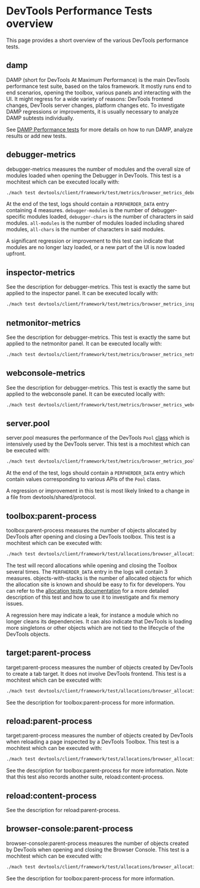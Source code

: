 # DevTools Performance Tests overview

This page provides a short overview of the various DevTools performance tests.

## damp

DAMP (short for DevTools At Maximum Performance) is the main DevTools performance test suite, based on the talos framework. It mostly runs end to end scenarios, opening the toolbox, various panels and interacting with the UI. It might regress for a wide variety of reasons: DevTools frontend changes, DevTools server changes, platform changes etc. To investigate DAMP regressions or improvements, it is usually necessary to analyze DAMP subtests individually.

See [DAMP Performance tests](performance-tests-damp.md) for more details on how to run DAMP, analyze results or add new tests.

## debugger-metrics

debugger-metrics measures the number of modules and the overall size of modules loaded when opening the Debugger in DevTools. This test is a mochitest which can be executed locally with:

```bash
./mach test devtools/client/framework/test/metrics/browser_metrics_debugger.js --headless
```

At the end of the test, logs should contain a `PERFHERDER_DATA` entry containing 4 measures. `debugger-modules` is the number of debugger-specific modules loaded, `debugger-chars` is the number of characters in said modules. `all-modules` is the number of modules loaded including shared modules, `all-chars` is the number of characters in said modules.

A significant regression or improvement to this test can indicate that modules are no longer lazy loaded, or a new part of the UI is now loaded upfront.

## inspector-metrics

See the description for debugger-metrics. This test is exactly the same but applied to the inspector panel. It can be executed locally with:

```bash
./mach test devtools/client/framework/test/metrics/browser_metrics_inspector.js --headless
```

## netmonitor-metrics

See the description for debugger-metrics. This test is exactly the same but applied to the netmonitor panel. It can be executed locally with:

```bash
./mach test devtools/client/framework/test/metrics/browser_metrics_netmonitor.js --headless
```

## webconsole-metrics

See the description for debugger-metrics. This test is exactly the same but applied to the webconsole panel. It can be executed locally with:

```bash
./mach test devtools/client/framework/test/metrics/browser_metrics_webconsole.js --headless
```

## server.pool

server.pool measures the performance of the DevTools `Pool` [class](https://searchfox.org/mozilla-central/source/devtools/shared/protocol/Pool.js) which is intensively used by the DevTools server. This test is a mochitest which can be executed with:

```bash
./mach test devtools/client/framework/test/metrics/browser_metrics_pool.js --headless
```

At the end of the test, logs should contain a `PERFHERDER_DATA` entry which contain values corresponding to various APIs of the `Pool` class.

A regression or improvement in this test is most likely linked to a change in a file from devtools/shared/protocol.

## toolbox:parent-process

toolbox:parent-process measures the number of objects allocated by DevTools after opening and closing a DevTools toolbox. This test is a mochitest which can be executed with:

```bash
./mach test devtools/client/framework/test/allocations/browser_allocations_toolbox.js --headless
```

The test will record allocations while opening and closing the Toolbox several times. The `PERFHERDER_DATA` entry in the logs will contain 3 measures. objects-with-stacks is the number of allocated objects for which the allocation site is known and should be easy to fix for developers. You can refer to the [allocation tests documentation](https://searchfox.org/mozilla-central/source/devtools/client/framework/test/allocations/docs/index.md) for a more detailed description of this test and how to use it to investigate and fix memory issues.

A regression here may indicate a leak, for instance a module which no longer cleans its dependencies. It can also indicate that DevTools is loading more singletons or other objects which are not tied to the lifecycle of the DevTools objects.

## target:parent-process

target:parent-process measures the number of objects created by DevTools to create a tab target. It does not involve DevTools frontend. This test is a mochitest which can be executed with:

```bash
./mach test devtools/client/framework/test/allocations/browser_allocations_target.js --headless
```

See the description for toolbox:parent-process for more information.

## reload:parent-process

target:parent-process measures the number of objects created by DevTools when reloading a page inspected by a DevTools Toolbox. This test is a mochitest which can be executed with:

```bash
./mach test devtools/client/framework/test/allocations/browser_allocations_reload.js --headless
```

See the description for toolbox:parent-process for more information. Note that this test also records another suite, reload:content-process.

## reload:content-process

See the description for reload:parent-process.

## browser-console:parent-process

browser-console:parent-process measures the number of objects created by DevTools when opening and closing the Browser Console. This test is a mochitest which can be executed with:

```bash
./mach test devtools/client/framework/test/allocations/browser_allocations_browser_console.js --headless
```

See the description for toolbox:parent-process for more information.
